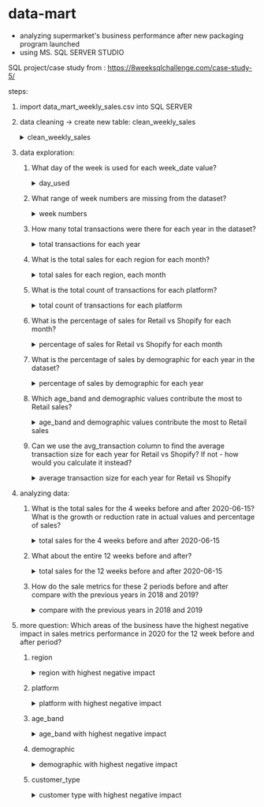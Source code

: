 # data-mart
- analyzing supermarket's business performance after new packaging program launched
- using MS. SQL SERVER STUDIO

SQL project/case study from : https://8weeksqlchallenge.com/case-study-5/

steps:
1. import data_mart_weekly_sales.csv into SQL SERVER
2. data cleaning -> create new table: clean_weekly_sales
        </br>
        <details>
        <summary>clean_weekly_sales</summary>
        <pre>
        select region, platform, segment, customer_type, transactions, sales,
        SUBSTRING(week_date,2, CHARINDEX('/', week_date, 1)-2)  as day, 
        SUBSTRING(week_date, CHARINDEX('/', week_date, 1)+1, 1) as month_number,
        concat('20', SUBSTRING(week_date, CHARINDEX('/', week_date, CHARINDEX('/', week_date)+1)+1, 2)) as calendar_year,
        DATEFROMPARTS(concat('20', SUBSTRING(week_date, CHARINDEX('/', week_date, CHARINDEX('/', week_date)+1)+1, 2)),
                        SUBSTRING(week_date, CHARINDEX('/', week_date, 1)+1, 1),
                        SUBSTRING(week_date,2, CHARINDEX('/', week_date, 1)-2)) as date_full,
        case
            when SUBSTRING(week_date,2, CHARINDEX('/', week_date, 1)-2) between 1 and 7 then 1
            when SUBSTRING(week_date,2, CHARINDEX('/', week_date, 1)-2) between 8 and 14 then 2
            when SUBSTRING(week_date,2, CHARINDEX('/', week_date, 1)-2) between 15 and 21 then 3
            else 4
        end as week_number,
        case 
            when SUBSTRING(segment, 2, 1) = 'C' then 'Couples'
            when SUBSTRING(segment, 2, 1) = 'F' then 'Families'
            else 'unknown'
        end as demographic,
        case
            when SUBSTRING(segment, 3, 1) = '1' then 'Young Adults'
            when SUBSTRING(segment, 3, 1) = '2' then 'Middle Aged'
            when SUBSTRING(segment, 3, 1) = '3' or SUBSTRING(segment, 3, 1) = '4' then 'Retirees'
            else 'unknown'
        end as age_band, 
        round(sales*100.0/transactions, 2) as avg_transaction
        into clean_weekly_sales
        from data_mart_weekly_sales;
        </pre>
        <img src="https://github.com/mas-tono/data-mart/blob/main/image/1.%20clean_weekly_sales.jpg">
        </details>

3. data exploration:
    
    1. What day of the week is used for each week_date value?      
        <details>
        <summary>day_used</summary>            
        <pre>
        select distinct date_full, DAY(date_full) as day_used, DATENAME(weekday, date_full) as day_name
        from clean_weekly_sales
        order by date_full;</pre>
        <p>Monday</p>
        <img src="https://github.com/mas-tono/data-mart/blob/main/image/2.1%20day_used.jpg">
        </details>
        
        
    2. What range of week numbers are missing from the dataset?
    
        <details>    
        <summary>week numbers</summary>        
        <pre>
        select distinct week_number
        from clean_weekly_sales
        order by week_number;</pre>
        <p>none is missing</p>
        <img src="https://github.com/mas-tono/data-mart/blob/main/image/2.2%20week_numbers.jpg">
        </details>
    
    
    3. How many total transactions were there for each year in the dataset?
        
        <details>    
        <summary>total transactions for each year</summary>        
        <pre>
        select calendar_year, SUM(transactions) as total_trx
        from clean_weekly_sales
        group by calendar_year;
        </pre>
        <img src="https://github.com/mas-tono/data-mart/blob/main/image/2_3%20total_trx.jpg">
        </details>
    
    4. What is the total sales for each region for each month?
        
        <details>    
        <summary>total sales for each region, each month</summary>        
        <pre>
        with satu as (select *
        from (select region, month_number, CAST(sales as bigint) as sales
            from clean_weekly_sales) s
        pivot(
            sum(sales)
            for region in (['AFRICA'], ['ASIA'], ['CANADA'], ['EUROPE'], ['OCEANIA'], ['SOUTH AMERICA'], ['USA'])
        ) pivot_table)

        select *
        from satu
        order by month_number;
        </pre>
        <img src="https://github.com/mas-tono/data-mart/blob/main/image/2.4%20total_sales_for_each_region_for_each_month.jpg">
        </details>
    
    5. What is the total count of transactions for each platform?
        <details>    
        <summary>total count of transactions for each platform</summary>        
        <pre>
        select platform, COUNT(transactions) as total_cnt_trx
        from clean_weekly_sales
        group by platform;
        </pre>
        <img src="https://github.com/mas-tono/data-mart/blob/main/image/2.5%20total_count_of_transactions_for_each_platform.jpg">
        </details>
    
    6. What is the percentage of sales for Retail vs Shopify for each month?
        <details>    
        <summary>percentage of sales for Retail vs Shopify for each month</summary>        
        <pre>
        with satu as (select calendar_year, month_number, platform, sum(CAST(sales as bigint)) as total_sales
        from clean_weekly_sales
        group by calendar_year, month_number, platform
        ), 
        </br>
        dua as (select *, 
        SUM(total_sales) over(partition by calendar_year) as total_sales_all, 
        round(total_sales * 100.0 / SUM(total_sales) over(partition by calendar_year, month_number), 2) as pct_sales_per_month
        from satu)
        </br>
        select *
        from (select calendar_year, platform, month_number, pct_sales_per_month from dua) s
        pivot (
            max(pct_sales_per_month)
            for calendar_year in ([2018], [2019], [2020])
        ) pvt        
        </pre>
        <img src="https://github.com/mas-tono/data-mart/blob/main/image/2.6%20percentage%20of%20sales%20for%20Retail%20vs%20Shopify%20for%20each%20month.jpg">
        </details>
        
    7. What is the percentage of sales by demographic for each year in the dataset?
        <details>    
        <summary>percentage of sales by demographic for each year</summary>        
        <pre>
        with satu as (select calendar_year, demographic, sum(CAST(sales as bigint)) as total_sales
        from clean_weekly_sales
        group by calendar_year, demographic),
        </br>
        dua as (select *, SUM(total_sales) over(partition by calendar_year) as total_sales_all,
        round(total_sales * 100.0 / SUM(total_sales) over(partition by calendar_year), 2) as pct_demographic_per_year
        from satu)
        </br>        
        select *
        from (select demographic, calendar_year, pct_demographic_per_year from dua) s
        pivot(
            max(pct_demographic_per_year)
            for calendar_year in ([2018], [2019], [2020])
        ) pvt
        </pre>
        <img src="https://github.com/mas-tono/data-mart/blob/main/image/2.7%20percentage%20of%20sales%20by%20demographic%20for%20each%20year.jpg">
        </details>
    
    8. Which age_band and demographic values contribute the most to Retail sales?
        <details>    
        <summary>age_band and demographic values contribute the most to Retail sales</summary> 
        <p>retirees-families and retirees-couples</p>
        <pre>
        select platform, age_band, demographic, sum(CAST(sales as bigint)) as total_sales, RANK() over(order by sum(CAST(sales as bigint)) desc) as ranking
        from clean_weekly_sales
        where platform = '''Retail''' and age_band <> 'unknown'
        group by platform, age_band, demographic;
        </pre>
        <img src="https://github.com/mas-tono/data-mart/blob/main/image/2.8%20age_band%20and%20demographic%20values%20contribute%20the%20most%20to%20Retail%20sales.jpg">
        </details>
    
      
    9. Can we use the avg_transaction column to find the average transaction size for each year for Retail vs Shopify? If not - how would you calculate it instead?
        <details>    
        <summary>average transaction size for each year for Retail vs Shopify</summary> 
        <pre>
        select calendar_year, platform, avg(CAST(sales as bigint)) as avg_trx
        from clean_weekly_sales
        group by calendar_year, platform
        order by calendar_year, platform;        
        </pre>
        <img src="https://github.com/mas-tono/data-mart/blob/main/image/2.9%20average%20transaction%20size%20for%20each%20year%20for%20Retail%20vs%20Shopify.jpg">
        </details>


4. analyzing data:
    
    1. What is the total sales for the 4 weeks before and after 2020-06-15? What is the growth or reduction rate in actual values and percentage of sales?
        <details>    
        <summary>total sales for the 4 weeks before and after 2020-06-15</summary> 
        <pre>
        with satu as (select *,
        case
        when date_full >= '2020-06-15' then 'after' else 'before'
        end as new_packaging_date
        from clean_weekly_sales),</br>
        
        total_sales_4_weeks_before as(
        select sum(CAST(sales as bigint)) as total_sales_before
        from satu
        where date_full between DATEADD(week, -4, '2020-06-15') and '2020-06-15'),</br>
        
        total_sales_4_weeks_after as(
        select sum(CAST(sales as bigint)) as total_sales_after
        from satu
        where date_full between '2020-06-15' and DATEADD(week, 4, '2020-06-15'))</br>
        
        select *,
        case
        when total_sales_4_weeks_before.total_sales_before > total_sales_4_weeks_after.total_sales_after then 'before is more trx' else 'after is more trx'
        end as status,
        total_sales_4_weeks_before.total_sales_before - total_sales_4_weeks_after.total_sales_after as diff
        from total_sales_4_weeks_before, total_sales_4_weeks_after;   
        </pre></br>
        <p>more trx before new program launched, in timeline 4 weeks before and 4 weeks after</p>
        <p>the difference: 10.973.134</p>
        <img src="https://github.com/mas-tono/data-mart/blob/main/image/3.1%20total%20sales%20for%20the%204%20weeks%20before%20and%20after%202020-06-15.jpg">
        </details>

    
    2. What about the entire 12 weeks before and after?
        <details>    
        <summary>total sales for the 12 weeks before and after 2020-06-15</summary> 
        <pre>
        with satu as (select *,
        case
        when date_full >= '2020-06-15' then 'after' else 'before'
        end as new_packaging_date
        from clean_weekly_sales),

        total_sales_12_weeks_before as(
        select sum(CAST(sales as bigint)) as total_sales_before
        from satu
        where date_full between DATEADD(week, -12, '2020-06-15') and '2020-06-15'),


        total_sales_12_weeks_after as(
        select sum(CAST(sales as bigint)) as total_sales_after
        from satu
        where date_full between '2020-06-15' and DATEADD(week, 12, '2020-06-15'))

        select *,	
        case
        when total_sales_12_weeks_before.total_sales_before > total_sales_12_weeks_after.total_sales_after then 'before is more trx' else 'after is more trx'
        end as status,
        total_sales_12_weeks_before.total_sales_before - total_sales_12_weeks_after.total_sales_after as diff
        from total_sales_12_weeks_before, total_sales_12_weeks_after      
        </pre></br>
        <p>more trx before new program launched, in timeline 12 weeks before and 12 weeks after</p>
        <p>the difference got more bigger for 'before' status: 722.350.742</p>
        <img src="https://github.com/mas-tono/data-mart/blob/main/image/3.2%20total%20sales%20for%20the%2012%20weeks%20before%20and%20after%202020-06-15.jpg">
        </details>
    
    
    3. How do the sale metrics for these 2 periods before and after compare with the previous years in 2018 and 2019?
        <details>    
        <summary>compare with the previous years in 2018 and 2019</summary> 
        <pre>
        select calendar_year, sum(CAST(sales as bigint)) as total_sales
        from clean_weekly_sales
        where calendar_year in (2018, 2019)
        group by calendar_year;     
        </pre></br>
        <p>with total_sales before new program:</p>
        
                - 2018 around 13 million
                - 2019 around 14 million
                - 4 weeks before and
                - 12 weeks before
                
        <p>all show bigger total_sales compared to total_sales after new program launched</p>
        
        <img src="https://github.com/mas-tono/data-mart/blob/main/image/3.3%20compare%20with%20the%20previous%20years%20in%202018%20and%202019.jpg">
        </details>



5. more question:
    Which areas of the business have the highest negative impact in sales metrics performance in 2020 for the 12 week before and after period?
      1. region
        <details>    
        <summary>region with highest negative impact</summary> 
        <pre>
        with satu as (select *,
        case
        when date_full >= '2020-06-15' then 'after' else 'before'
        end as new_packaging_date
        from clean_weekly_sales),</br>
        total_sales_12_weeks_before as(
        select region, sum(CAST(sales as bigint)) as total_sales_before
        from satu
        where date_full between DATEADD(week, -12, '2020-06-15') and '2020-06-15'
        group by region),</br>
        total_sales_12_weeks_after as(
        select region, sum(CAST(sales as bigint)) as total_sales_after
        from satu
        where date_full between '2020-06-15' and DATEADD(week, 12, '2020-06-15')
        group by region)</br>
        select b.region, 
                b. total_sales_before, 
                a.total_sales_after,
                (b.total_sales_before - a.total_sales_after) as diff,
                round((b.total_sales_before - a.total_sales_after) *100.0 / b. total_sales_before, 2) as pct_impact
                from total_sales_12_weeks_before b
                join total_sales_12_weeks_after a
                on b.region = a.region
                order by (b.total_sales_before - a.total_sales_after) *100.0 / b. total_sales_before desc;         
        </pre></br>
        <p>the region with highest negative impact is asia</p>
        <img src="https://github.com/mas-tono/data-mart/blob/main/image/4.1%20region%20negative%20impact.jpg">
        </details>      
      
      2. platform
        <details>    
        <summary>platform with highest negative impact</summary> 
        <pre>
        with satu as (select *,
        case
        when date_full >= '2020-06-15' then 'after' else 'before'
        end as new_packaging_date
        from clean_weekly_sales),</br>
        total_sales_12_weeks_before as(
        select platform, sum(CAST(sales as bigint)) as total_sales_before
        from satu
        where date_full between DATEADD(week, -12, '2020-06-15') and '2020-06-15'
        group by platform),</br>
        total_sales_12_weeks_after as(
        select platform, sum(CAST(sales as bigint)) as total_sales_after
        from satu
        where date_full between '2020-06-15' and DATEADD(week, 12, '2020-06-15')
        group by platform)</br>
        select b.platform, 
                b. total_sales_before, 
                a.total_sales_after,
                (b.total_sales_before - a.total_sales_after) as diff,
                round((b.total_sales_before - a.total_sales_after) *100.0/ b. total_sales_before, 2) as pct_impact
        from total_sales_12_weeks_before b
        join total_sales_12_weeks_after a
        on b.platform = a.platform
        order by round((b.total_sales_before - a.total_sales_after) *100.0/ b. total_sales_before, 2) desc;         
        </pre></br>
        <p>the platform with highest negative impact is retail</p>
        <img src="https://github.com/mas-tono/data-mart/blob/main/image/4.2%20platform%20negative%20impact.jpg">
        </details>    
                     
      3. age_band
        <details>    
        <summary>age_band with highest negative impact</summary> 
        <pre>
        with satu as (select *,
        case
        when date_full >= '2020-06-15' then 'after' else 'before'
        end as new_packaging_date
        from clean_weekly_sales),</br>
        total_sales_12_weeks_before as(
        select age_band, sum(CAST(sales as bigint)) as total_sales_before
        from satu
        where date_full between DATEADD(week, -12, '2020-06-15') and '2020-06-15'
        group by age_band),</br>
        total_sales_12_weeks_after as(
        select age_band, sum(CAST(sales as bigint)) as total_sales_after
        from satu
        where date_full between '2020-06-15' and DATEADD(week, 12, '2020-06-15')
        group by age_band)</br>
        select b.age_band, 
                b. total_sales_before, 
                a.total_sales_after,
                (b.total_sales_before - a.total_sales_after) as diff,
                round((b.total_sales_before - a.total_sales_after) *100.0/ b. total_sales_before, 2) as pct_impact
        from total_sales_12_weeks_before b
        join total_sales_12_weeks_after a
        on b.age_band = a.age_band
        where b.age_band <> 'unknown'
        order by round((b.total_sales_before - a.total_sales_after) *100.0/ b. total_sales_before, 2) desc;         
        </pre></br>
        <p>the age_band with highest negative impact is middle aged</p>
        <img src="https://github.com/mas-tono/data-mart/blob/main/image/4.3%20age_band%20negative%20impact.jpg">
        </details>    
      
      
      4. demographic
        <details>    
        <summary>demographic with highest negative impact</summary> 
        <pre>
        with satu as (select *,
        case
        when date_full >= '2020-06-15' then 'after' else 'before'
        end as new_packaging_date
        from clean_weekly_sales),</br>
        total_sales_12_weeks_before as(
        select demographic, sum(CAST(sales as bigint)) as total_sales_before
        from satu
        where date_full between DATEADD(week, -12, '2020-06-15') and '2020-06-15'
        group by demographic),</br>
        total_sales_12_weeks_after as(
        select demographic, sum(CAST(sales as bigint)) as total_sales_after
        from satu
        where date_full between '2020-06-15' and DATEADD(week, 12, '2020-06-15')
        group by demographic)</br>
        select b.demographic, 
                b. total_sales_before, 
                a.total_sales_after,
                (b.total_sales_before - a.total_sales_after) as diff,
                round((b.total_sales_before - a.total_sales_after) *100.0/ b. total_sales_before, 2) as pct_impact
        from total_sales_12_weeks_before b
        join total_sales_12_weeks_after a
        on b.demographic = a.demographic
        where b.demographic <> 'unknown'
        order by round((b.total_sales_before - a.total_sales_after) *100.0/ b. total_sales_before, 2) desc;       
        </pre></br>
        <p>the demographic with highest negative impact is families</p>
        <img src="https://github.com/mas-tono/data-mart/blob/main/image/4.4%20demographic%20negative%20impact.jpg">
        </details>    
      
      
      
      5. customer_type
        <details>    
        <summary>customer type with highest negative impact</summary> 
        <pre>
        with satu as (select *,
        case
        when date_full >= '2020-06-15' then 'after' else 'before'
        end as new_packaging_date
        from clean_weekly_sales),</br>
        total_sales_12_weeks_before as(
        select customer_type, sum(CAST(sales as bigint)) as total_sales_before
        from satu
        where date_full between DATEADD(week, -12, '2020-06-15') and '2020-06-15'
        group by customer_type),</br>
        total_sales_12_weeks_after as(
        select customer_type, sum(CAST(sales as bigint)) as total_sales_after
        from satu
        where date_full between '2020-06-15' and DATEADD(week, 12, '2020-06-15')
        group by customer_type)</br>
        select b.customer_type, 
                        b. total_sales_before, 
                        a.total_sales_after,
                        (b.total_sales_before - a.total_sales_after) as diff,
                        round((b.total_sales_before - a.total_sales_after) *100.0/ b. total_sales_before, 2) as pct_impact
        from total_sales_12_weeks_before b
        join total_sales_12_weeks_after a
        on b.customer_type = a.customer_type
        order by round((b.total_sales_before - a.total_sales_after) *100.0/ b. total_sales_before, 2) desc;             
        </pre></br>
        <p>the customer type with highest negative impact is guest</p>
        <img src="https://github.com/mas-tono/data-mart/blob/main/image/4.5%20customer%20type%20negative%20impact.jpg">
        </details>    







